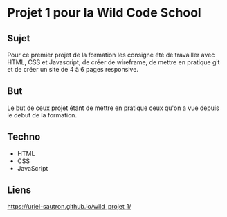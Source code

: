 # Projet 1 pour la Wild Code School

## Sujet

Pour ce premier projet de la formation les consigne été de travailler avec HTML, CSS et Javascript, de créer de wireframe, de mettre en pratique git et de créer un site de 4 à 6 pages responsive.

## But

Le but de ceux projet étant de mettre en pratique ceux qu'on a vue depuis le debut de la formation.

## Techno

- HTML
- CSS
- JavaScript

## Liens

https://uriel-sautron.github.io/wild_projet_1/
